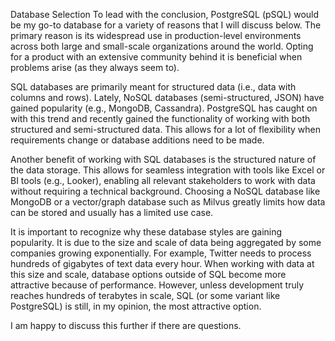 Database Selection
To lead with the conclusion, PostgreSQL (pSQL) would be my go-to database for a variety of reasons that I will
discuss below. The primary reason is its widespread use in production-level environments across both large and 
small-scale organizations around the world. Opting for a product with an extensive community behind it is 
beneficial when problems arise (as they always seem to).

SQL databases are primarily meant for structured data (i.e., data with columns and rows). Lately, NoSQL databases
(semi-structured, JSON) have gained popularity (e.g., MongoDB, Cassandra). PostgreSQL has caught on with this 
trend and recently gained the functionality of working with both structured and semi-structured data. This allows
for a lot of flexibility when requirements change or database additions need to be made.

Another benefit of working with SQL databases is the structured nature of the data storage. This allows for
seamless integration with tools like Excel or BI tools (e.g., Looker), enabling all relevant stakeholders to work
with data without requiring a technical background. Choosing a NoSQL database like MongoDB or a vector/graph 
database such as Milvus greatly limits how data can be stored and usually has a limited use case.

It is important to recognize why these database styles are gaining popularity. It is due to the size and scale of
data being aggregated by some companies growing exponentially. For example, Twitter needs to process hundreds of 
gigabytes of text data every hour. When working with data at this size and scale, database options outside of SQL
become more attractive because of performance. However, unless development truly reaches hundreds of terabytes
in scale, SQL (or some variant like PostgreSQL) is still, in my opinion, the most attractive option.

I am happy to discuss this further if there are questions.